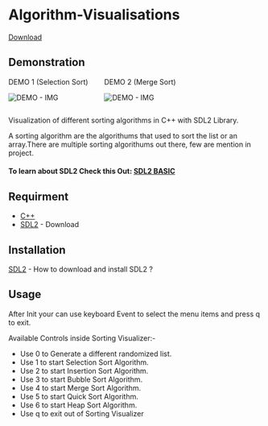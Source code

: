 # Algorithm-Visualisations

[Download](https://github.com/Anki-0/Algorithm-Visualisations)

## Demonstration

<div style="display:flex;flex-direction:row;gap:2rem;">

<div>
DEMO 1 (Selection Sort)

![DEMO - IMG](Demonstration/Sorting%20Visualizer%20-%20Selection%20Sort.gif)

</div>

<div>
DEMO 2 (Merge Sort)

![DEMO - IMG](Demonstration/Sorting%20Visualizer%20-%20Merg%20Sort.gif)
</div>

</div>

Visualization of different sorting algorithms in C++ with SDL2 Library.

A sorting algorithm are the algorithums that used to sort the list or an array.There are multiple sorting algorithums out there, few are mention in project.

#### To learn about SDL2 Check this Out: [SDL2 BASIC](https://sdltutorial.com/sdl-tutorial-basics)

## Requirment

- [C++](https://mingw-w64/org/downloads/)
- [SDL2](https://ibsdl.org/download-2.0.php) - Download

## Installation

[SDL2](https://lazyfoo.net/tutorial/SDL/01_hello_SDL/windows/index.php) - How to download and install SDL2 ?

## Usage

After Init your can use keyboard Event to select the menu items and press q to exit.

Available Controls inside Sorting Visualizer:-

- Use 0 to Generate a different randomized list.
- Use 1 to start Selection Sort Algorithm.
- Use 2 to start Insertion Sort Algorithm.
- Use 3 to start Bubble Sort Algorithm.
- Use 4 to start Merge Sort Algorithm.
- Use 5 to start Quick Sort Algorithm.
- Use 6 to start Heap Sort Algorithm.
- Use q to exit out of Sorting Visualizer
